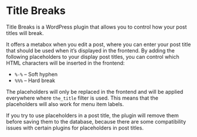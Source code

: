 # Title Breaks

Title Breaks is a WordPress plugin that allows you to control how your post titles will break.

It offers a metabox when you edit a post, where you can enter your post title that should be used when it’s displayed in the frontend. By adding the following placeholders to your display post titles, you can control which HTML characters will be inserted in the frontend:

- `%-%` – Soft hyphen
- `%%%` – Hard break

The placeholders will only be replaced in the frontend and will be applied everywhere where `the_title` filter is used. This means that the placeholders will also work for menu item labels.

If you try to use placeholders in a post title, the plugin will remove them before saving them to the database, because there are some compatibility issues with certain plugins for placeholders in post titles.
